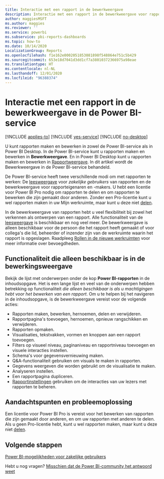 ```yaml
---
title: Interactie met een rapport in de bewerkweergave
description: Interactie met een rapport in de bewerkweergave voor rapporten in de Power BI-service
author: maggiesMSFT
ms.author: maggies
ms.reviewer: ''
ms.service: powerbi
ms.subservice: pbi-reports-dashboards
ms.topic: how-to
ms.date: 10/14/2020
LocalizationGroup: Reports
ms.openlocfilehash: f1e162e0002051853081898f548864e751c5b429
ms.sourcegitcommit: 653e18d7041d3dd1cf7a38010372366975a98eae
ms.translationtype: HT
ms.contentlocale: nl-NL
ms.lasthandoff: 12/01/2020
ms.locfileid: "96388374"
---
```

# <a name="interact-with-a-report-in-editing-view-in-the-power-bi-service"></a>Interactie met een rapport in de bewerkweergave in de Power BI-service

[!INCLUDE [applies-to](../includes/applies-to.md)] [!INCLUDE [yes-service](../includes/yes-service.md)] [!INCLUDE [no-desktop](../includes/no-desktop.md)]

U kunt rapporten maken en bewerken in zowel de Power BI-service als in Power BI Desktop. In de Power BI-service kunt u rapporten maken en bewerken in **Bewerkweergave**. En in Power BI Desktop kunt u rapporten maken en bewerken in [Rapportweergave](desktop-report-view.md). In dit artikel wordt de Bewerkweergave in de Power BI-service behandeld. 

De Power BI-service heeft twee verschillende modi om met rapporten te werken: De [leesweergave](../consumer/end-user-reading-view.md) voor *zakelijke gebruikers* van rapporten en de bewerkweergave voor rapporteigenaren en -makers.  U hebt een licentie voor Power BI Pro nodig om rapporten te delen en om rapporten te bewerken die zijn gemaakt door anderen. Zonder een Pro-licentie kunt u wel rapporten maken in uw Mijn werkruimte, maar kunt u deze niet [delen](../collaborate-share/service-share-reports.md).

In de bewerkweergave van rapporten hebt u veel flexibiliteit bij zowel het verkennen als ontwerpen van een rapport. Alle functionaliteit van de [leesweergave](../consumer/end-user-reading-view.md) is beschikbaar en nog veel meer. De bewerkweergave is alleen beschikbaar voor de persoon die het rapport heeft gemaakt of voor collega's die lid, beheerder of inzender zijn van de werkruimte waarin het rapport is opgeslagen. Raadpleeg [Rollen in de nieuwe werkruimten](../collaborate-share/service-new-workspaces.md#roles-in-the-new-workspaces) voor meer informatie over bevoegdheden.

## <a name="functionality-only-available-in-editing-view"></a>Functionaliteit die alleen beschikbaar is in de bewerkingsweergave
Bekijk de lijst met onderwerpen onder de kop **Power BI-rapporten** in de inhoudsopgave. Het is een lange lijst en veel van de onderwerpen hebben betrekking op functionaliteit *die alleen beschikbaar is als u machtigingen hebt voor het bewerken van een rapport*.  Om u te helpen bij het navigeren in de inhoudsopgave, is de bewerkweergave vereist voor de volgende acties:

* Rapporten maken, bewerken, hernoemen, delen en verwijderen.
* Rapportpagina's toevoegen, hernoemen, opnieuw rangschikken en verwijderen.
* Rapporten opmaken.
* Visualisaties, tekstvakken, vormen en knoppen aan een rapport toevoegen.
* Filters op visueel niveau, paginaniveau en rapportniveau toevoegen en visuele interacties instellen.
* Schema's voor gegevensvernieuwing maken.
* Q&A-functionaliteit gebruiken om visuals te maken in rapporten.
* Gegevens weergeven die worden gebruikt om de visualisatie te maken. 
* Analyseren instellen.
* Een rapportpagina dupliceren.
* [Rapportinstellingen](power-bi-report-settings.md) gebruiken om de interacties van uw lezers met rapporten te beheren.

## <a name="considerations-and-troubleshooting"></a>Aandachtspunten en probleemoplossing
Een licentie voor Power BI Pro is vereist voor het bewerken van rapporten die zijn gemaakt door anderen, en om uw rapporten met anderen te delen.  Als u geen Pro-licentie hebt, kunt u wel rapporten maken, maar kunt u deze niet [delen](../collaborate-share/service-share-reports.md).


## <a name="next-steps"></a>Volgende stappen

[Power BI-mogelijkheden voor zakelijke gebruikers](../consumer/end-user-reading-view.md)

Hebt u nog vragen? [Misschien dat de Power BI-community het antwoord weet](https://community.powerbi.com/)
